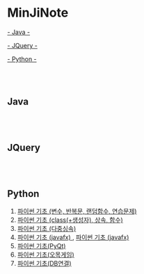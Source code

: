 # MinJiNote

[- Java -](#Java)

[- JQuery -](#JQuery)

[- Python -](#Python)


<br>
<br>

## Java



<br><br>

## JQuery


<br><br>

## Python
1) <a href = "https://github.com/mjkim001/MinJiNote/tree/main/Python/day01"> 파이썬 기초 (변수, 반복문, 랜덤함수, 연습문제) </a> <br>
2) <a href = "https://github.com/mjkim001/MinJiNote/tree/main/Python/day02"> 파이썬 기초 (class(+생성자), 상속, 함수) </a> <br>
3) <a href = "https://github.com/mjkim001/MinJiNote/tree/main/Python/day03"> 파이썬 기초 (다중싱속) </a> <br>
4) <a href = "https://github.com/mjkim001/MinJiNote/tree/main/Python/day03/HELLO_FX"> 파이썬 기초 (javafx) </a> , <a href = "https://github.com/mjkim001/MinJiNote/tree/main/Python/day04/HELLO_FX"> 파이썬 기초 (javafx) </a> <br>
5) <a href = "https://github.com/mjkim001/MinJiNote/tree/main/Python/day04"> 파이썬 기초(PyQt)</a> <br> 
6) <a href = "https://github.com/mjkim001/MinJiNote/tree/main/Python/day07"> 파이썬 기초(오목게임)</a> <br>
7) <a href = "https://github.com/mjkim001/MinJiNote/tree/main/Python/day08"> 파이썬 기초(DB연결)</a> <br>

